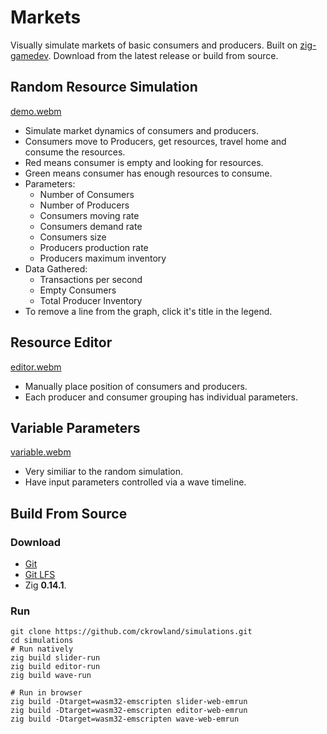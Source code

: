 # Markets

Visually simulate markets of basic consumers and producers.
Built on [zig-gamedev](https://github.com/michal-z/zig-gamedev/).
Download from the latest release or build from source.

## Random Resource Simulation

[demo.webm](https://user-images.githubusercontent.com/95145274/202062756-61222967-26ee-41e1-ba2b-fb9d7d2d41a1.webm)

- Simulate market dynamics of consumers and producers.
- Consumers move to Producers, get resources, travel home and consume the resources.
- Red means consumer is empty and looking for resources.
- Green means consumer has enough resources to consume.
- Parameters:
  - Number of Consumers
  - Number of Producers
  - Consumers moving rate
  - Consumers demand rate
  - Consumers size
  - Producers production rate
  - Producers maximum inventory
- Data Gathered:
  - Transactions per second
  - Empty Consumers
  - Total Producer Inventory
- To remove a line from the graph, click it's title in the legend.

## Resource Editor

[editor.webm](https://github.com/ckrowland/simulations/assets/95145274/2c21762f-0dd2-4a00-8d2e-0aad38e83c78)

- Manually place position of consumers and producers.
- Each producer and consumer grouping has individual parameters.

## Variable Parameters

[variable.webm](https://github.com/ckrowland/simulations/assets/95145274/b7e97f85-6828-42fe-827d-af6ee2bdb049)

- Very similiar to the random simulation.
- Have input parameters controlled via a wave timeline.

## Build From Source

### Download

- [Git](https://git-scm.com/)
- [Git LFS](https://git-lfs.github.com/)
- Zig **0.14.1**.

### Run

```
git clone https://github.com/ckrowland/simulations.git
cd simulations
# Run natively
zig build slider-run
zig build editor-run
zig build wave-run

# Run in browser
zig build -Dtarget=wasm32-emscripten slider-web-emrun
zig build -Dtarget=wasm32-emscripten editor-web-emrun
zig build -Dtarget=wasm32-emscripten wave-web-emrun
```
